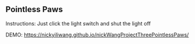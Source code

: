 ## Pointless Paws

Instructions:
Just click the light switch and shut the light off

DEMO: https://nickyiliwang.github.io/nickWangProjectThreePointlessPaws/
